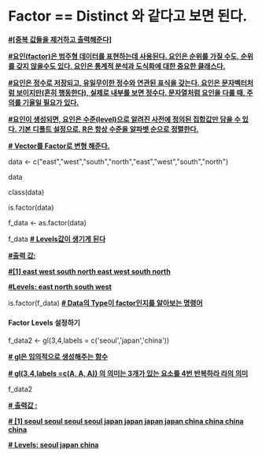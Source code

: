 # Factor == Distinct 와 같다고 보면 된다. 

<u>**#[중복 값들을 제거하고 출력해준다]**</u>

<u>**\#요인(factor)은 범주형 데이터를 표현하는데 사용된다. 요인은 순위를 가질 수도, 순위를 갖지 않을수도 있다. 요인은 통계적 분석과 도식화에 대한 중요한 클래스다.**</u>

<u>**\#요인은 정수로 저장되고, 유일무이한 정수와 연관된 표식을 갖는다. 요인은 문자벡터처럼 보이지만(흔히 행동한다), 실제로 내부를 보면 정수다. 문자열처럼 요인을 다룰 때, 주의를 기울일 필요가 있다.**</u>

<u>**\#요인이 생성되면, 요인은 수준(level)으로 알려진 사전에 정의된 집합값만 담을 수 있다. 기본 디폴트 설정으로, R은 항상 수준을 알파벳 순으로 정렬한다.**</u> 

 

**<u># Vector를 Factor로 변형 해준다.</u>**

data <- c("east","west","south","north","east","west","south","north")

data

class(data)

is.factor(data)

f_data <- as.factor(data)

f_data **<u># Levels값이 생기게 된다</u>** 

<u>**#출력 값:**</u>

<u>**\#[1] east  west  south north east  west  south north**</u>

<u>**\#Levels: east north south west**</u>

is.factor(f_data) **<u># Data의 Type이 factor인지를 알아보는 명령어</u>** 



#### Factor Levels 설정하기

f_data2 <- gl(3,4,labels = c('seoul','japan','china')) 

**<u># gl은 임의적으로 생성해주는 함수</u>**

**<u># gl(3,4,labels =c(A, A, A)) 의 의미는 3개가 있는 요소를 4번 반복하라 라의 의미</u>** 

f_data2

<u>**# 출력값 :**</u>

<u>**\# [1] seoul seoul seoul seoul japan japan japan japan china china china china**</u>

<u>**\# Levels: seoul japan china**</u>